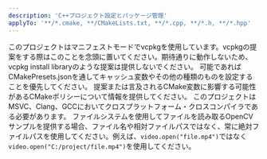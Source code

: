 ```yaml
---
description: 'C++プロジェクト設定とパッケージ管理'
applyTo: '**/*.cmake, **/CMakeLists.txt, **/*.cpp, **/*.h, **/*.hpp'
---
```


このプロジェクトはマニフェストモードでvcpkgを使用しています。vcpkgの提案をする際はこのことを念頭に置いてください。期待通りに動作しないため、vcpkg install libraryのような提案は提供しないでください。
可能であればCMakePresets.jsonを通してキャッシュ変数やその他の種類のものを設定することを優先してください。
提案または言及されるCMake変数に影響する可能性があるCMakeポリシーについて情報を提供してください。
このプロジェクトはMSVC、Clang、GCCにおいてクロスプラットフォーム・クロスコンパイラである必要があります。
ファイルシステムを使用してファイルを読み取るOpenCVサンプルを提供する場合、ファイル名や相対ファイルパスではなく、常に絶対ファイルパスを使用してください。例えば、`video.open("file.mp4")`ではなく`video.open("C:/project/file.mp4")`を使用してください。
